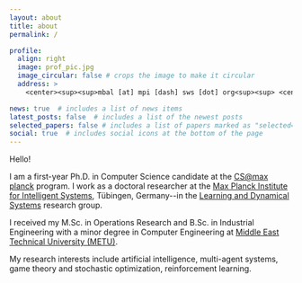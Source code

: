 ```yaml
---
layout: about
title: about
permalink: /

profile:
  align: right
  image: prof_pic.jpg
  image_circular: false # crops the image to make it circular
  address: >
    <center><sup><sup>mbal [at] mpi [dash] sws [dot] org<sup><sup> <center>

news: true  # includes a list of news items
latest_posts: false  # includes a list of the newest posts
selected_papers: false # includes a list of papers marked as "selected={true}"
social: true  # includes social icons at the bottom of the page
---
```


Hello!

I am a first-year Ph.D. in Computer Science candidate at the [CS@max planck](https://www.cis.mpg.de/cs-max-planck/) program. I work as a doctoral researcher at the [Max Planck Institute for Intelligent Systems](https://is.mpg.de/), Tübingen, Germany--in the [Learning and Dynamical Systems](https://lds.is.mpg.de/) research group.
<!---
 -->
I received my M.Sc. in Operations Research and B.Sc. in Industrial Engineering with a minor degree in Computer Engineering at [Middle East Technical University (METU)](https://www.metu.edu.tr/). 

My research interests include artificial intelligence, multi-agent systems, game theory and stochastic optimization, reinforcement learning.

